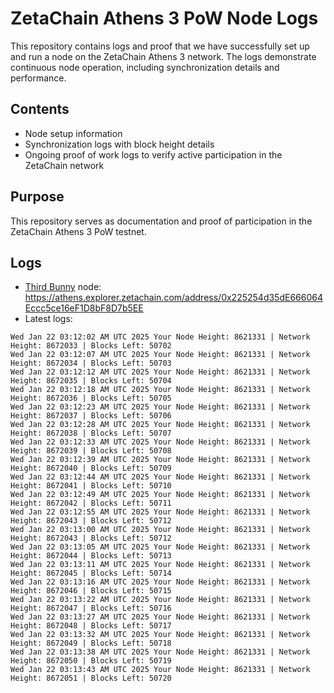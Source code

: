# ZetaChain Athens 3 PoW Node Logs
This repository contains logs and proof that we have successfully set up and run a node on the ZetaChain Athens 3 network. The logs demonstrate continuous node operation, including synchronization details and performance.

## Contents
- Node setup information
- Synchronization logs with block height details
- Ongoing proof of work logs to verify active participation in the ZetaChain network

## Purpose
This repository serves as documentation and proof of participation in the ZetaChain Athens 3 PoW testnet.

## Logs

- [Third Bunny](https://thirdbunny.xyz/) node: https://athens.explorer.zetachain.com/address/0x225254d35dE666064Eccc5ce16eF1D8bF8D7b5EE
- Latest logs:
```
Wed Jan 22 03:12:02 AM UTC 2025 Your Node Height: 8621331 | Network Height: 8672033 | Blocks Left: 50702
Wed Jan 22 03:12:07 AM UTC 2025 Your Node Height: 8621331 | Network Height: 8672034 | Blocks Left: 50703
Wed Jan 22 03:12:12 AM UTC 2025 Your Node Height: 8621331 | Network Height: 8672035 | Blocks Left: 50704
Wed Jan 22 03:12:18 AM UTC 2025 Your Node Height: 8621331 | Network Height: 8672036 | Blocks Left: 50705
Wed Jan 22 03:12:23 AM UTC 2025 Your Node Height: 8621331 | Network Height: 8672037 | Blocks Left: 50706
Wed Jan 22 03:12:28 AM UTC 2025 Your Node Height: 8621331 | Network Height: 8672038 | Blocks Left: 50707
Wed Jan 22 03:12:33 AM UTC 2025 Your Node Height: 8621331 | Network Height: 8672039 | Blocks Left: 50708
Wed Jan 22 03:12:39 AM UTC 2025 Your Node Height: 8621331 | Network Height: 8672040 | Blocks Left: 50709
Wed Jan 22 03:12:44 AM UTC 2025 Your Node Height: 8621331 | Network Height: 8672041 | Blocks Left: 50710
Wed Jan 22 03:12:49 AM UTC 2025 Your Node Height: 8621331 | Network Height: 8672042 | Blocks Left: 50711
Wed Jan 22 03:12:55 AM UTC 2025 Your Node Height: 8621331 | Network Height: 8672043 | Blocks Left: 50712
Wed Jan 22 03:13:00 AM UTC 2025 Your Node Height: 8621331 | Network Height: 8672043 | Blocks Left: 50712
Wed Jan 22 03:13:05 AM UTC 2025 Your Node Height: 8621331 | Network Height: 8672044 | Blocks Left: 50713
Wed Jan 22 03:13:11 AM UTC 2025 Your Node Height: 8621331 | Network Height: 8672045 | Blocks Left: 50714
Wed Jan 22 03:13:16 AM UTC 2025 Your Node Height: 8621331 | Network Height: 8672046 | Blocks Left: 50715
Wed Jan 22 03:13:22 AM UTC 2025 Your Node Height: 8621331 | Network Height: 8672047 | Blocks Left: 50716
Wed Jan 22 03:13:27 AM UTC 2025 Your Node Height: 8621331 | Network Height: 8672048 | Blocks Left: 50717
Wed Jan 22 03:13:32 AM UTC 2025 Your Node Height: 8621331 | Network Height: 8672049 | Blocks Left: 50718
Wed Jan 22 03:13:38 AM UTC 2025 Your Node Height: 8621331 | Network Height: 8672050 | Blocks Left: 50719
Wed Jan 22 03:13:43 AM UTC 2025 Your Node Height: 8621331 | Network Height: 8672051 | Blocks Left: 50720
```
